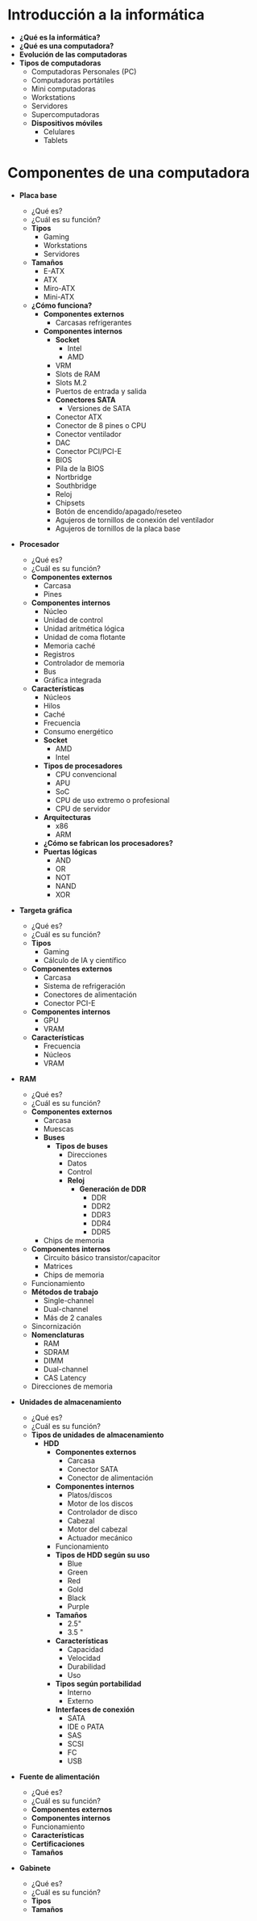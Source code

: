 # Introducción a la informática
* **¿Qué es la informática?**
* **¿Qué es una computadora?**
* **Evolución de las computadoras**
* **Tipos de computadoras**
    * Computadoras Personales (PC)
    * Computadoras portátiles 
    * Mini computadoras
    * Workstations
    * Servidores
    * Supercomputadoras
    * **Dispositivos móviles**
        * Celulares
        * Tablets

# Componentes de una computadora
* **Placa base**
    * ¿Qué es?
    * ¿Cuál es su función?
    * **Tipos**
        * Gaming
        * Workstations
        * Servidores
    * **Tamaños**
        * E-ATX
        * ATX
        * Miro-ATX
        * Mini-ATX 
    * **¿Cómo funciona?**
        * **Componentes externos**
            * Carcasas refrigerantes
        * **Componentes internos**
            * **Socket**
                * Intel
                * AMD
            * VRM
            * Slots de RAM
            * Slots M.2
            * Puertos de entrada y salida
            * **Conectores SATA**
                * Versiones de SATA
            * Conector ATX
            * Conector de 8 pines o CPU
            * Conector ventilador
            * DAC
            * Conector PCI/PCI-E
            * BIOS
            * Pila de la BIOS
            * Nortbridge
            * Southbridge
            * Reloj
            * Chipsets
            * Botón de encendido/apagado/reseteo
            * Agujeros de tornillos de conexión del ventilador
            * Agujeros de tornillos de la placa base

* **Procesador**
    * ¿Qué es?
    * ¿Cuál es su función?
    * **Componentes externos**
        * Carcasa
        * Pines
    * **Componentes internos**
        * Núcleo
        * Unidad de control
        * Unidad aritmética lógica
        * Unidad de coma flotante
        * Memoria caché
        * Registros
        * Controlador de memoria
        * Bus
        * Gráfica integrada
    * **Características**
        * Núcleos
        * Hilos
        * Caché
        * Frecuencia
        * Consumo energético
        * **Socket**
            * AMD
            * Intel
        * **Tipos de procesadores**
            * CPU convencional
            * APU
            * SoC
            * CPU de uso extremo o profesional
            * CPU de servidor
        * **Arquitecturas**
            * x86
            * ARM
        * **¿Cómo se fabrican los procesadores?** 
        * **Puertas lógicas**
            * AND
            * OR
            * NOT
            * NAND
            * XOR

* **Targeta gráfica**
    * ¿Qué es?
    * ¿Cuál es su función?
    * **Tipos**
        * Gaming
        * Cálculo de IA y científico
    * **Componentes externos**
        * Carcasa
        * Sistema de refrigeración
        * Conectores de alimentación
        * Conector PCI-E
    * **Componentes internos**
        * GPU
        * VRAM
    * **Características**
        * Frecuencia
        * Núcleos
        * VRAM

* **RAM**
    * ¿Qué es?
    * ¿Cuál es su función?
    * **Componentes externos**
        * Carcasa
        * Muescas
        * **Buses**
            * **Tipos de buses**
                * Direcciones
                * Datos
                * Control
                * **Reloj**
                    * **Generación de DDR**
                        * DDR
                        * DDR2
                        * DDR3
                        * DDR4
                        * DDR5
        * Chips de memoria
    * **Componentes internos**
        * Circuito básico transistor/capacitor
        * Matrices
        * Chips de memoria
    * Funcionamiento
    * **Métodos de trabajo**
        * Single-channel
        * Dual-channel
        * Más de 2 canales
    * Sincornización
    * **Nomenclaturas**
        * RAM
        * SDRAM
        * DIMM
        * Dual-channel
        * CAS Latency
    * Direcciones de memoria

* **Unidades de almacenamiento**
    * ¿Qué es?
    * ¿Cuál es su función?
    * **Tipos de unidades de almacenamiento**
        * **HDD**
            * **Componentes externos**
                * Carcasa
                * Conector SATA
                * Conector de alimentación
            * **Componentes internos** 
                * Platos/discos
                * Motor de los discos
                * Controlador de disco
                * Cabezal
                * Motor del cabezal
                * Actuador mecánico
            * Funcionamiento
            * **Tipos de HDD según su uso**
                * Blue
                * Green
                * Red
                * Gold
                * Black
                * Purple
            * **Tamaños**
                * 2.5"
                * 3.5 "
            * **Características**
                * Capacidad
                * Velocidad
                * Durabilidad
                * Uso
            * **Tipos según portabilidad**
                * Interno
                * Externo
            * **Interfaces de conexión**
                * SATA
                * IDE o PATA
                * SAS
                * SCSI
                * FC
                * USB

* **Fuente de alimentación**
    * ¿Qué es?
    * ¿Cuál es su función?
    * **Componentes externos**
    * **Componentes internos**
    * Funcionamiento
    * **Características**
    * **Certificaciones**
    * **Tamaños**

* **Gabinete**
    * ¿Qué es?
    * ¿Cuál es su función? 
    * **Tipos**
    * **Tamaños**
